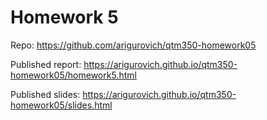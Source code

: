 # Homework 5

Repo: https://github.com/arigurovich/qtm350-homework05

Published report: https://arigurovich.github.io/qtm350-homework05/homework5.html

Published slides: https://arigurovich.github.io/qtm350-homework05/slides.html
